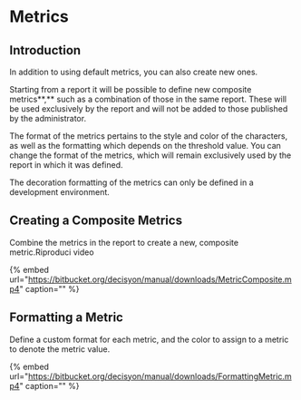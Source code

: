 # Metrics

## Introduction

In addition to using default metrics, you can also create new ones.

Starting from a report it will be possible to define new composite metrics**,** such as a combination of those in the same report. These will be used exclusively by the report and will not be added to those published by the administrator.

The format of the metrics pertains to the style and color of the characters, as well as the formatting which depends on the threshold value. You can change the format of the metrics, which will remain exclusively used by the report in which it was defined.

The decoration formatting of the metrics can only be defined in a development environment.

## Creating a Composite Metrics

Combine the metrics in the report to create a new, composite metric.Riproduci video

{% embed url="https://bitbucket.org/decisyon/manual/downloads/MetricComposite.mp4" caption="" %}

## Formatting a Metric

Define a custom format for each metric, and the color to assign to a metric to denote the metric value.

{% embed url="https://bitbucket.org/decisyon/manual/downloads/FormattingMetric.mp4" caption="" %}

